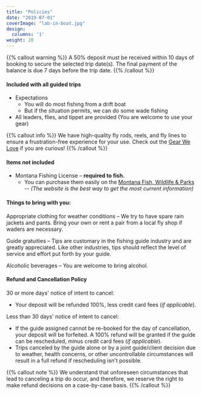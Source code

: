 ```yaml
---
title: "Policies"
date: "2019-07-01"
coverImage: "lab-in-boat.jpg"
design:
  columns: '1'
weight: 20
---
```


{{% callout warning %}}
A 50% deposit must be received within 10 days of booking to secure the selected trip date(s). The final payment of the balance is due 7 days before the trip date.
{{% /callout %}}

#### Included with all guided trips

- Expectations
  - You will do most fishing from a drift boat
  - But if the situation permits, we can do some wade fishing
- All leaders, flies, and tippet are provided (You are welcome to use your gear)

{{% callout info %}}
We have high-quality fly rods, reels, and fly lines to ensure a frustration-free experience for your use.
Check out the [Gear We Love](/gear-we-love/) if you are curious!
{{% /callout %}}
 
    


#### Items not included

- Montana Fishing License – **required to fish.**
    - You can purchase them easily on the [Montana Fish, Wildlife & Parks](https://fwp.mt.gov/fish/license/) -- _(The website is the best way to get the most current information)_


#### Things to bring with you:

Appropriate clothing for weather conditions – We try to have spare rain jackets and pants. Bring your own or rent a pair from a local fly shop if waders are necessary.

Guide gratuities – Tips are customary in the fishing guide industry and are greatly appreciated. Like other industries, tips should reflect the level of service and effort put forth by your guide.

Alcoholic beverages – You are welcome to bring alcohol.


#### Refund and Cancellation Policy

30 or more days' notice of intent to cancel:

- Your deposit will be refunded 100%, less credit card fees (_if applicable_).

Less than 30 days' notice of intent to cancel:

- If the guide assigned cannot be re-booked for the day of cancellation, your deposit will be forfeited. A 100% refund will be granted if the guide can be rescheduled, minus credit card fees (_if applicable_).
- Trips canceled by the guide alone or by a joint guide/client decision due to weather, health concerns, or other uncontrollable circumstances will result in a full refund if rescheduling isn't possible.

{{% callout note %}}
We understand that unforeseen circumstances that lead to canceling a trip do occur, and therefore, we reserve the right to make refund decisions on a case-by-case basis.
{{% /callout %}}
